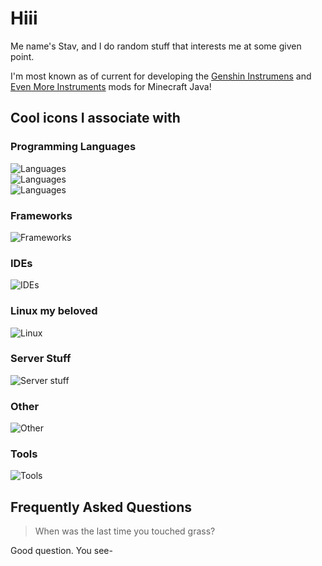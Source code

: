# Hiii

Me name's Stav, and I do random stuff that interests me at some given point.

I'm most known as of current for developing the [Genshin Instrumens](https://www.curseforge.com/minecraft/mc-mods/genshin-instruments) and [Even More Instruments](https://www.curseforge.com/minecraft/mc-mods/even-more-instruments) mods for Minecraft Java!

## Cool icons I associate with

### Programming Languages
![Languages](https://go-skill-icons.vercel.app/api/icons?i=kotlin,java,py,coffeescript,dart,visualbasic,asm)
<br/>
![Languages](https://go-skill-icons.vercel.app/api/icons?i=cs,cpp,c)
<br/>
![Languages](https://go-skill-icons.vercel.app/api/icons?i=html,css,js)
<!--

[![Languages](https://go-skill-icons.vercel.app/api/icons?i=kotlin,java,cs,cpp,c,coffeescript,py,js,html,css,dart,visualbasic,asm&perline=7)](https://skillicons.dev)-->

### Frameworks
![Frameworks](https://go-skill-icons.vercel.app/api/icons?i=jetpackcompose,flutter,unity,nodejs,processing,arduino,bots)

### IDEs
![IDEs](https://go-skill-icons.vercel.app/api/icons?i=visualstudio,vscode,idea,androidstudio,eclipse)

### Linux my beloved
![Linux](https://go-skill-icons.vercel.app/api/icons?i=linux,bash,wsl,docker)

### Server Stuff
![Server stuff](https://go-skill-icons.vercel.app/api/icons?i=virtualbox,mysql,sqlite)

### Other
![Other](https://go-skill-icons.vercel.app/api/icons?i=gradle,git,regex)

### Tools
![Tools](https://go-skill-icons.vercel.app/api/icons?i=gimp,davinci)

## Frequently Asked Questions

> When was the last time you touched grass?

Good question. You see-

<!--
**StavWasPlayZ/stavwasplayz** is a ✨ _special_ ✨ repository because its `README.md` (this file) appears on your GitHub profile.

Here are some ideas to get you started:

- 🔭 I’m currently working on ...
- 🌱 I’m currently learning ...
- 👯 I’m looking to collaborate on ...
- 🤔 I’m looking for help with ...
- 💬 Ask me about ...
- 📫 How to reach me: ...
- 😄 Pronouns: ...
- ⚡ Fun fact: ...
-->
